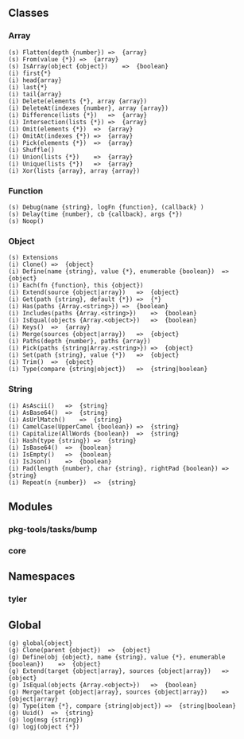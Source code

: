 ## Classes
### Array
	(s) Flatten(depth {number})	=>	{array}
	(s) From(value {*})	=>	{array}
	(s) IsArray(object {object})	=>	{boolean}
	(i) first{*}
	(i) head{array}
	(i) last{*}
	(i) tail{array}
	(i) Delete(elements {*}, array {array})
	(i) DeleteAt(indexes {number}, array {array})
	(i) Difference(lists {*})	=>	{array}
	(i) Intersection(lists {*})	=>	{array}
	(i) Omit(elements {*})	=>	{array}
	(i) OmitAt(indexes {*})	=>	{array}
	(i) Pick(elements {*})	=>	{array}
	(i) Shuffle()
	(i) Union(lists {*})	=>	{array}
	(i) Unique(lists {*})	=>	{array}
	(i) Xor(lists {array}, array {array})
### Function
	(s) Debug(name {string}, logFn {function}, (callback} )
	(s) Delay(time {number}, cb {callback}, args {*})
	(s) Noop()
### Object
	(s) Extensions
	(i) Clone()	=>	{object}
	(i) Define(name {string}, value {*}, enumerable {boolean})	=>	{object}
	(i) Each(fn {function}, this {object})
	(i) Extend(source {object|array})	=>	{object}
	(i) Get(path {string}, default {*})	=>	{*}
	(i) Has(paths {Array.<string>})	=>	{boolean}
	(i) Includes(paths {Array.<string>})	=>	{boolean}
	(i) IsEqual(objects {Array.<object>})	=>	{boolean}
	(i) Keys()	=>	{array}
	(i) Merge(sources {object|array})	=>	{object}
	(i) Paths(depth {number}, paths {array})
	(i) Pick(paths {string|Array.<string>})	=>	{object}
	(i) Set(path {string}, value {*})	=>	{object}
	(i) Trim()	=>	{object}
	(i) Type(compare {string|object})	=>	{string|boolean}
### String
	(i) AsAscii()	=>	{string}
	(i) AsBase64()	=>	{string}
	(i) AsUrlMatch()	=>	{string}
	(i) CamelCase(UpperCamel {boolean})	=>	{string}
	(i) Capitalize(AllWords {boolean})	=>	{string}
	(i) Hash(type {string})	=>	{string}
	(i) IsBase64()	=>	{boolean}
	(i) IsEmpty()	=>	{boolean}
	(i) IsJson()	=>	{boolean}
	(i) Pad(length {number}, char {string}, rightPad {boolean})	=>	{string}
	(i) Repeat(n {number})	=>	{string}
## Modules
### pkg-tools/tasks/bump

### core

## Namespaces
### tyler

## Global
	(g) global{object}
	(g) Clone(parent {object})	=>	{object}
	(g) Define(obj {object}, name {string}, value {*}, enumerable {boolean})	=>	{object}
	(g) Extend(target {object|array}, sources {object|array})	=>	{object}
	(g) IsEqual(objects {Array.<object>})	=>	{boolean}
	(g) Merge(target {object|array}, sources {object|array})	=>	{object|array}
	(g) Type(item {*}, compare {string|object})	=>	{string|boolean}
	(g) Uuid()	=>	{string}
	(g) log(msg {string})
	(g) logj(object {*})